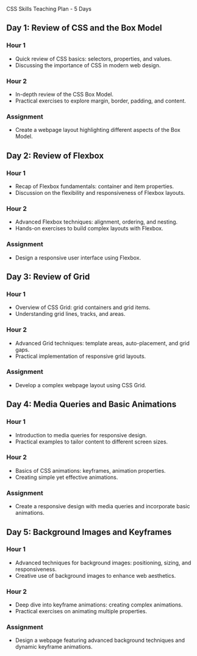 CSS Skills Teaching Plan - 5 Days

## Day 1: Review of CSS and the Box Model

### Hour 1

- Quick review of CSS basics: selectors, properties, and values.
- Discussing the importance of CSS in modern web design.

### Hour 2

- In-depth review of the CSS Box Model.
- Practical exercises to explore margin, border, padding, and content.

### Assignment

- Create a webpage layout highlighting different aspects of the Box Model.

## Day 2: Review of Flexbox

### Hour 1

- Recap of Flexbox fundamentals: container and item properties.
- Discussion on the flexibility and responsiveness of Flexbox layouts.

### Hour 2

- Advanced Flexbox techniques: alignment, ordering, and nesting.
- Hands-on exercises to build complex layouts with Flexbox.

### Assignment

- Design a responsive user interface using Flexbox.

## Day 3: Review of Grid

### Hour 1

- Overview of CSS Grid: grid containers and grid items.
- Understanding grid lines, tracks, and areas.

### Hour 2

- Advanced Grid techniques: template areas, auto-placement, and grid gaps.
- Practical implementation of responsive grid layouts.

### Assignment

- Develop a complex webpage layout using CSS Grid.

## Day 4: Media Queries and Basic Animations

### Hour 1

- Introduction to media queries for responsive design.
- Practical examples to tailor content to different screen sizes.

### Hour 2

- Basics of CSS animations: keyframes, animation properties.
- Creating simple yet effective animations.

### Assignment

- Create a responsive design with media queries and incorporate basic animations.

## Day 5: Background Images and Keyframes

### Hour 1

- Advanced techniques for background images: positioning, sizing, and responsiveness.
- Creative use of background images to enhance web aesthetics.

### Hour 2

- Deep dive into keyframe animations: creating complex animations.
- Practical exercises on animating multiple properties.

### Assignment

- Design a webpage featuring advanced background techniques and dynamic keyframe animations.
